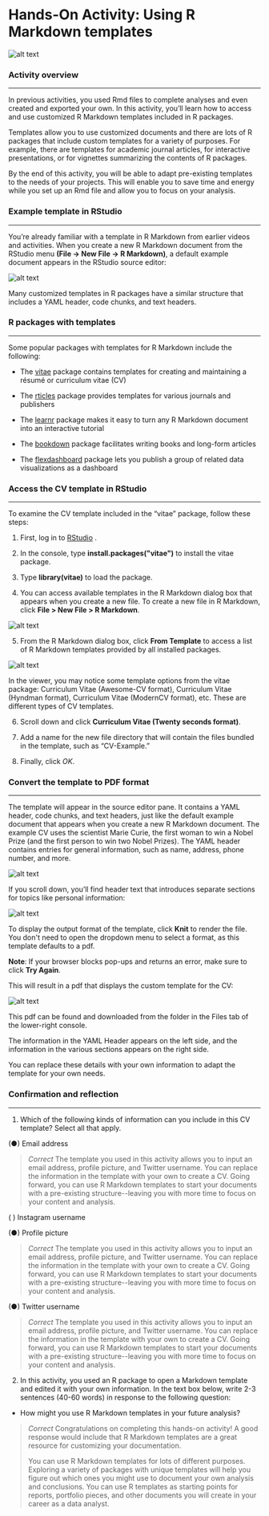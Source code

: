 # Hands-On Activity: Using R Markdown templates    


![alt text](https://github.com/paulohl/Data_Analysis_R_Programming/blob/main/img/lightbulb-HandsOn.png)

### Activity overview
_____________________    


In previous activities, you used Rmd files to complete analyses and even created and exported your own. In this activity, you’ll learn how to access and use customized R Markdown templates included in R packages. 

Templates allow you to use customized documents and there are lots of R packages that include custom templates for a variety of purposes. For example, there are templates for academic journal articles, for interactive presentations, or for vignettes summarizing the contents of R packages. 

By the end of this activity, you will be able to adapt pre-existing templates to the needs of your projects. This will enable you to save time and energy while you set up an Rmd file and allow you to focus on your analysis.

### Example template in RStudio
_______________________________    


You’re already familiar with a template in R Markdown from earlier videos and activities. When you create a new R Markdown document from the RStudio menu **(File -> New File -> R Markdown)**, a default example document appears in the RStudio source editor:

![alt text](https://github.com/paulohl/Data_Analysis_R_Programming/blob/main/img/Display-201.png)

Many customized templates in R packages have a similar structure that includes a YAML header, code chunks, and text headers.

### R packages with templates
_____________________________    


Some popular packages with templates for R Markdown include the following:

* The 
[vitae](https://github.com/mitchelloharawild/vitae)
 package contains templates for creating and maintaining a résumé or curriculum vitae (CV)

* The 
[rticles](https://github.com/rstudio/rticles)
 package provides templates for various journals and publishers

* The 
[learnr](https://github.com/rstudio/learnr)
 package makes it easy to turn any R Markdown document into an interactive tutorial 

* The 
[bookdown](https://github.com/rstudio/flexdashboard)
 package facilitates writing books and long-form articles

* The 
[flexdashboard](https://github.com/rstudio/flexdashboard)
 package lets you publish a group of related data visualizations as a dashboard

### Access the CV template in RStudio
_____________________________________    


To examine the CV template included in the “vitae” package, follow these steps:

1. First, log in to 
[RStudio](http://rstudio.cloud/)
.

2. In the console, type **install.packages("vitae")** to install the vitae package.

3. Type **library(vitae)** to load the package.

4. You can access available templates in the R Markdown dialog box that appears when you create a new file. To create a new file in R Markdown, click **File > New File > R Markdown**.

![alt text](https://github.com/paulohl/Data_Analysis_R_Programming/blob/main/img/Display-202.png)

5. From the R Markdown dialog box, click **From Template** to access a list of R Markdown templates provided by all installed packages.

![alt text](https://github.com/paulohl/Data_Analysis_R_Programming/blob/main/img/Display-204.png)

In the viewer, you may notice some template options from the vitae package: Curriculum Vitae (Awesome-CV format), Curriculum Vitae (Hyndman format), Curriculum Vitae (ModernCV format), etc. These are different types of CV templates. 

6. Scroll down and click **Curriculum Vitae (Twenty seconds format)**. 

7. Add a name for the new file directory that will contain the files bundled in the template, such as “CV-Example.” 

8. Finally, click *OK*.

### Convert the template to PDF format
_____________________________________    


The template will appear in the source editor pane. It contains a YAML header, code chunks, and text headers, just like the default example document that appears when you create a new R Markdown document. The example CV uses the scientist Marie Curie, the first woman to win a Nobel Prize (and the first person to win two Nobel Prizes). The YAML header contains entries for general information, such as name, address, phone number, and more. 

![alt text](https://github.com/paulohl/Data_Analysis_R_Programming/blob/main/img/Display-205.png)

If you scroll down, you’ll find header text that introduces separate sections for topics like personal information: 

![alt text](https://github.com/paulohl/Data_Analysis_R_Programming/blob/main/img/Display-206.png)

To display the output format of the template, click **Knit** to render the file. You don't need to open the dropdown menu to select a format, as this template defaults to a pdf.

**Note**: If your browser blocks pop-ups and returns an error, make sure to click **Try Again**. 

This will result in a pdf that displays the custom template for the CV:  

![alt text](https://github.com/paulohl/Data_Analysis_R_Programming/blob/main/img/Display-207.png)

This pdf can be found and downloaded from the folder in the Files tab of the lower-right console. 

The information in the YAML Header appears on the left side, and the information in the various sections appears on the right side. 

You can replace these details with your own information to adapt the template for your own needs.

### Confirmation and reflection
_______________________________    


1. Which of the following kinds of information can you include in this CV template? Select all that apply.

(●) Email address

> *Correct*
> The template you used in this activity allows you to input an email address, profile picture, and Twitter username. You can replace the information in the template with
> your own to create a CV. Going forward, you can use R Markdown templates to start your documents with a pre-existing structure--leaving you with more time to focus on your
> content and analysis.

( ) Instagram username

(●) Profile picture

> *Correct*
> The template you used in this activity allows you to input an email address, profile picture, and Twitter username. You can replace the information in the template with your
> own to create a CV. Going forward, you can use R Markdown templates to start your documents with a pre-existing structure--leaving you with more time to focus on your
> content and analysis.

(●) Twitter username

> *Correct*
> The template you used in this activity allows you to input an email address, profile picture, and Twitter username. You can replace the information in the template with your
> own to create a CV. Going forward, you can use R Markdown templates to start your documents with a pre-existing structure--leaving you with more time to focus on your
> content and analysis.

2. In this activity, you used an R package to open a Markdown template and edited it with your own information. In the text box below, write 2-3 sentences (40-60 words) in
   response to the following question:

* How might you use R Markdown templates in your future analysis?

> *Correct*
> Congratulations on completing this hands-on activity! A good response would include that R Markdown templates are a great resource for customizing your documentation.
>
> You can use R Markdown templates for lots of different purposes. Exploring a variety of packages with unique templates will help you figure out which ones you might use
> to document your own analysis and conclusions. You can use R templates as starting points for reports, portfolio pieces, and other documents you will create in your career
> as a data analyst.





   
